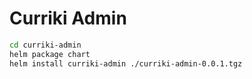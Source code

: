 # Curriki Admin

```bash
cd curriki-admin
helm package chart
helm install curriki-admin ./curriki-admin-0.0.1.tgz
```